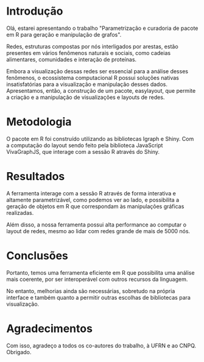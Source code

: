 # Introdução

Olá, estarei apresentando o trabalho "Parametrização e curadoria de pacote em R para geração
e manipulação de grafos".

Redes, estruturas compostas por nós interligados por arestas, estão presentes em vários fenômenos naturais e sociais, como cadeias alimentares, comunidades e interação de proteínas.

Embora a visualização dessas redes ser essencial para a análise desses fenômenos, o ecossistema computacional R possui soluções nativas insatisfatórias para a visualização e manipulação desses dados. Apresentamos, então, a construção de um pacote, easylayout, que permite a criação e a manipulação de visualizações e layouts de redes.

# Metodologia

O pacote em R foi construído utilizando as bibliotecas Igraph e Shiny. Com a computação do layout sendo feito pela biblioteca JavaScript VivaGraphJS, que interage com a sessão R através do Shiny.

# Resultados

A ferramenta interage com a sessão R através de forma interativa e altamente parametrizável, como podemos ver ao lado, e possibilita a geração de objetos em R que correspondam às manipulações gráficas realizadas.

Além disso, a nossa ferramenta possui alta performance ao computar o layout de redes, mesmo ao lidar com redes grande de mais de 5000 nós.

# Conclusões

Portanto, temos uma ferramenta eficiente em R que possibilita uma análise mais coerente, por ser interoperável com outros recursos da linguagem. 

No entanto, melhorias ainda são necessárias, sobretudo na própria interface e também quanto a permitir outras escolhas de bibliotecas para visualização.

# Agradecimentos

Com isso, agradeço a todos os co-autores do trabalho, à UFRN e ao CNPQ. Obrigado.